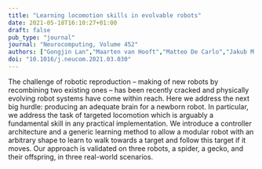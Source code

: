 ```yaml
---
title: "Learning locomotion skills in evolvable robots"
date: 2021-05-18T16:10:27+01:00
draft: false
pub_type: "journal"
journal: "Neurocomputing, Volume 452"
authors: ["Gongjin Lan","Maarten van Hooft","Matteo De Carlo","Jakub M. Tomczak","A.E. Eiben"]
doi: "10.1016/j.neucom.2021.03.030"
---
```


The challenge of robotic reproduction – making of new robots by recombining two existing ones – has been recently cracked and physically evolving robot systems have come within reach. Here we address the next big hurdle: producing an adequate brain for a newborn robot. In particular, we address the task of targeted locomotion which is arguably a fundamental skill in any practical implementation. We introduce a controller architecture and a generic learning method to allow a modular robot with an arbitrary shape to learn to walk towards a target and follow this target if it moves. Our approach is validated on three robots, a spider, a gecko, and their offspring, in three real-world scenarios.
